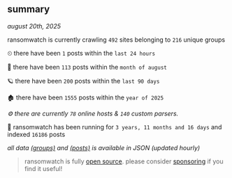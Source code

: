 
## summary
_august 20th, 2025_

ransomwatch is currently crawling `492` sites belonging to `216` unique groups

⏲ there have been `1` posts within the `last 24 hours`

🦈 there have been `113` posts within the `month of august`

🪐 there have been `200` posts within the `last 90 days`

🏚 there have been `1555` posts within the `year of 2025`

_⚙️ there are currently `78` online hosts & `140` custom parsers._

🦕 ransomwatch has been running for `3 years, 11 months and 16 days` and indexed `16186` posts

_all data  [(groups)](http://ransomwhat.telemetry.ltd/groups) and [(posts)](http://ransomwhat.telemetry.ltd/posts) is available in JSON (updated hourly)_

> ransomwatch is fully [open source](https://github.com/joshhighet/ransomwatch#ransomwatch--). please consider [sponsoring](https://github.com/sponsors/joshhighet) if you find it useful!
